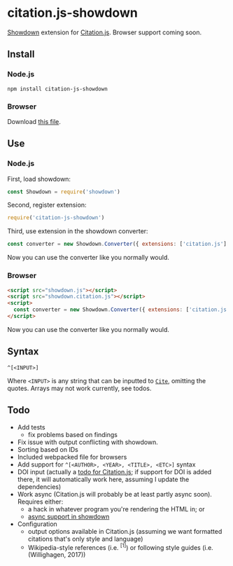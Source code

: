 # citation.js-showdown

[Showdown](https://github.com/showdownjs/showdown) extension for [Citation.js](https://github.com/larsgw/citation.js). Browser
support coming soon.

## Install

### Node.js

    npm install citation-js-showdown

### Browser

Download [this file](https://github.com/larsgw/citation.js-showdown/blob/master/build/showdown.citation.js).

## Use

### Node.js

First, load showdown:

```js
const Showdown = require('showdown')
```

Second, register extension:

```js
require('citation-js-showdown')
```

Third, use extension in the showdown converter:

```js
const converter = new Showdown.Converter({ extensions: ['citation.js'] })
```

Now you can use the converter like you normally would.

### Browser

```html
<script src="showdown.js"></script>
<script src="showdown.citation.js"></script>
<script>
  const converter = new Showdown.Converter({ extensions: ['citation.js'] })
</script>
```

Now you can use the converter like you normally would.

## Syntax

    ^[<INPUT>]

Where `<INPUT>` is any string that can be inputted to [`Cite`](https://github.com/larsgw/citation.js#citation.cite), omitting
the quotes. Arrays may not work currently, see todos.

## Todo

* Add tests
    * fix problems based on findings
* Fix issue with output conflicting with showdown.
* Sorting based on IDs
* Included webpacked file for browsers
* Add support for `^[<AUTHOR>, <YEAR>, <TITLE>, <ETC>]` syntax
* DOI input (actually a [todo for Citation.js](https://github.com/larsgw/citation.js/issues/25);
  if support for DOI is added there, it will automatically work here, assuming I update the dependencies)
* Work async (Citation.js will probably be at least partly async soon). Requires either:
    * a hack in whatever program you're rendering the HTML in; or
    * [async support in showdown](https://github.com/showdownjs/showdown/issues/322)
* Configuration
    * output options available in Citation.js (assuming we want formatted citations that's only style and language)
    * Wikipedia-style references (i.e. <sup>[1]</sup>) or following style guides (i.e. (Willighagen, 2017))